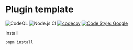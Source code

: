 # Plugin template
![CodeQL](https://github.com/gmvbr/template-plugin-ts/workflows/CodeQL/badge.svg)
![Node.js CI](https://github.com/gmvbr/template-plugin-ts/workflows/Node.js%20CI/badge.svg?branch=main)
[![codecov](https://codecov.io/gh/gmvbr/template-plugin-ts/branch/main/graph/badge.svg?token=57ifjKpKWJ)](https://codecov.io/gh/gmvbr/template-plugin-ts)
[![Code Style: Google](https://img.shields.io/badge/code%20style-google-blueviolet.svg)](https://github.com/google/gts)


Install

```
pnpm install
```
